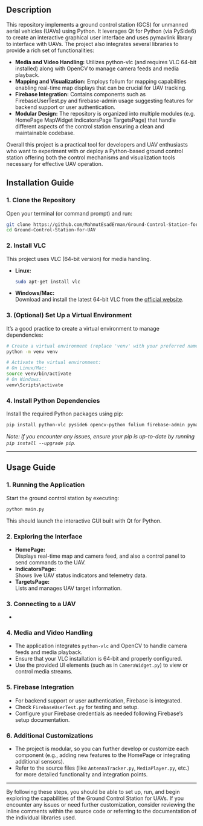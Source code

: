 
## **Description**
This repository implements a ground control station (GCS) for unmanned aerial vehicles (UAVs) using Python. It leverages Qt for Python (via PySide6) to create an interactive graphical user interface and uses pymavlink library to interface with UAVs. The project also integrates several libraries to provide a rich set of functionalities: 
- **Media and Video Handling:** Utilizes python-vlc (and requires VLC 64-bit installed) along with OpenCV to manage camera feeds and media playback.
- **Mapping and Visualization:** Employs folium for mapping capabilities enabling real-time map displays that can be crucial for UAV tracking.
- **Firebase Integration:** Contains components such as FirebaseUserTest.py and firebase-admin usage suggesting features for backend support or user authentication.
- **Modular Design:** The repository is organized into multiple modules (e.g. HomePage MapWidget IndicatorsPage TargetsPage) that handle different aspects of the control station ensuring a clean and maintainable codebase.

Overall this project is a practical tool for developers and UAV enthusiasts who want to experiment with or deploy a Python-based ground control station offering both the control mechanisms and visualization tools necessary for effective UAV operation.

## **Installation Guide**

### **1. Clone the Repository**
Open your terminal (or command prompt) and run:
```bash
git clone https://github.com/MahmutEsadErman/Ground-Control-Station-for-UAV.git
cd Ground-Control-Station-for-UAV
```

### **2. Install VLC**
This project uses VLC (64-bit version) for media handling.  
- **Linux:**  
  ```bash
  sudo apt-get install vlc
  ```
- **Windows/Mac:**  
  Download and install the latest 64-bit VLC from the [official website](https://www.videolan.org/vlc/).

### **3. (Optional) Set Up a Virtual Environment**
It’s a good practice to create a virtual environment to manage dependencies:
```bash
# Create a virtual environment (replace 'venv' with your preferred name)
python -m venv venv

# Activate the virtual environment:
# On Linux/Mac:
source venv/bin/activate
# On Windows:
venv\Scripts\activate
```

### **4. Install Python Dependencies**
Install the required Python packages using pip:
```bash
pip install python-vlc pyside6 opencv-python folium firebase-admin pymavlink
```
*Note: If you encounter any issues, ensure your pip is up-to-date by running `pip install --upgrade pip`.*

---

## **Usage Guide**

### **1. Running the Application**
Start the ground control station by executing:
```bash
python main.py
```
This should launch the interactive GUI built with Qt for Python.

### **2. Exploring the Interface**
- **HomePage:**  
  Displays real-time map and camera feed, and also a control panel to send commands to the UAV.
- **IndicatorsPage:**  
  Shows live UAV status indicators and telemetry data.
- **TargetsPage:**  
  Lists and manages UAV target information.

### **3. Connecting to a UAV**
- 

### **4. Media and Video Handling**
- The application integrates `python-vlc` and OpenCV to handle camera feeds and media playback.
- Ensure that your VLC installation is 64-bit and properly configured.
- Use the provided UI elements (such as in `CameraWidget.py`) to view or control media streams.

### **5. Firebase Integration**
- For backend support or user authentication, Firebase is integrated.
- Check `FirebaseUserTest.py` for testing and setup.
- Configure your Firebase credentials as needed following Firebase’s setup documentation.

### **6. Additional Customizations**
- The project is modular, so you can further develop or customize each component (e.g., adding new features to the HomePage or integrating additional sensors).
- Refer to the source files (like `AntennaTracker.py`, `MediaPlayer.py`, etc.) for more detailed functionality and integration points.

---

By following these steps, you should be able to set up, run, and begin exploring the capabilities of the Ground Control Station for UAVs. If you encounter any issues or need further customization, consider reviewing the inline comments within the source code or referring to the documentation of the individual libraries used.
